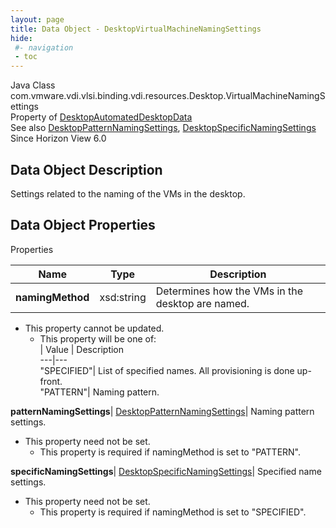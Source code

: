 ```yaml
---
layout: page
title: Data Object - DesktopVirtualMachineNamingSettings
hide:
 #- navigation
 - toc
---
```






Java Class
    com.vmware.vdi.vlsi.binding.vdi.resources.Desktop.VirtualMachineNamingSettings  
Property of
     [DesktopAutomatedDesktopData](vdi.resources.Desktop.AutomatedDesktopData.md#field_detail)  
See also
     [DesktopPatternNamingSettings](vdi.resources.Desktop.PatternNamingSettings.md), [DesktopSpecificNamingSettings](vdi.resources.Desktop.SpecificNamingSettings.md)  
Since 
    Horizon View 6.0

## Data Object Description 

Settings related to the naming of the VMs in the desktop. 

## Data Object Properties

Properties

Name |  Type |  Description   
---|---|---  
**namingMethod**|  xsd:string|  Determines how the VMs in the desktop are named.   


* This property cannot be updated.
  * This property will be one of:  
|  Value |  Description   
---|---  
"SPECIFIED"| List of specified names. All provisioning is done up-front.  
"PATTERN"| Naming pattern.  

  
**patternNamingSettings**| [DesktopPatternNamingSettings](vdi.resources.Desktop.PatternNamingSettings.md)|  Naming pattern settings.   


* This property need not be set.
  * This property is required if namingMethod is set to "PATTERN".

  
**specificNamingSettings**| [DesktopSpecificNamingSettings](vdi.resources.Desktop.SpecificNamingSettings.md)|  Specified name settings.   


* This property need not be set.
  * This property is required if namingMethod is set to "SPECIFIED".

  
  
  
  
  
  

